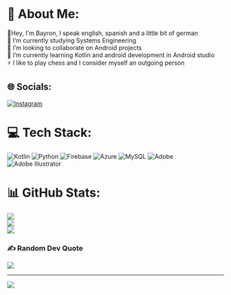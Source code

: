 # 💫 About Me:
🦝Hey, I'm Bayron, I speak english, spanish and a little bit of german <br>🔭 I’m currently studying Systems Engineering <br>👯 I’m looking to collaborate on Android projects<br>🌱 I’m currently learning Kotlin and android development in Android studio<br>⚡ I like to play chess and I consider myself an outgoing person


## 🌐 Socials:
[![Instagram](https://img.shields.io/badge/Instagram-%23E4405F.svg?logo=Instagram&logoColor=white)](https://instagram.com/u_bayron72) 

# 💻 Tech Stack:
![Kotlin](https://img.shields.io/badge/kotlin-%237F52FF.svg?style=for-the-badge&logo=kotlin&logoColor=white) ![Python](https://img.shields.io/badge/python-3670A0?style=for-the-badge&logo=python&logoColor=ffdd54) ![Firebase](https://img.shields.io/badge/firebase-%23039BE5.svg?style=for-the-badge&logo=firebase) ![Azure](https://img.shields.io/badge/azure-%230072C6.svg?style=for-the-badge&logo=microsoftazure&logoColor=white) ![MySQL](https://img.shields.io/badge/mysql-4479A1.svg?style=for-the-badge&logo=mysql&logoColor=white) ![Adobe](https://img.shields.io/badge/adobe-%23FF0000.svg?style=for-the-badge&logo=adobe&logoColor=white) ![Adobe Illustrator](https://img.shields.io/badge/adobe%20illustrator-%23FF9A00.svg?style=for-the-badge&logo=adobe%20illustrator&logoColor=white)
# 📊 GitHub Stats:
![](https://github-readme-stats.vercel.app/api?username=bayronUE&theme=dark&hide_border=false&include_all_commits=false&count_private=true)<br/>
![](https://github-readme-streak-stats.herokuapp.com/?user=bayronUE&theme=dark&hide_border=false)<br/>
![](https://github-readme-stats.vercel.app/api/top-langs/?username=bayronUE&theme=dark&hide_border=false&include_all_commits=false&count_private=true&layout=compact)

### ✍️ Random Dev Quote
![](https://quotes-github-readme.vercel.app/api?type=horizontal&theme=dark)

---
[![](https://visitcount.itsvg.in/api?id=bayronUE&icon=6&color=3)](https://visitcount.itsvg.in)

<!-- Proudly created with GPRM ( https://gprm.itsvg.in ) -->
